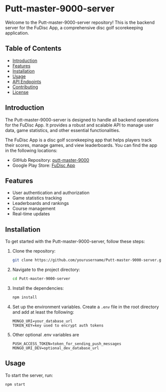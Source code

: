# Putt-master-9000-server

Welcome to the Putt-master-9000-server repository! This is the backend server for the FuDisc App,
a comprehensive disc golf scorekeeping application.

## Table of Contents

- [Introduction](#introduction)
- [Features](#features)
- [Installation](#installation)
- [Usage](#usage)
- [API Endpoints](#api-endpoints)
- [Contributing](#contributing)
- [License](#license)

## Introduction

The Putt-master-9000-server is designed to handle all backend operations for the FuDisc App. It provides a robust and scalable API to manage user data, game statistics, and other essential functionalities.

The FuDisc App is a disc golf scorekeeping app that helps players track their scores, manage games, and view leaderboards. You can find the app in the following locations:
- GitHub Repository: [putt-master-9000](https://github.com/Henzii/putt-master-9000)
- Google Play Store: [FuDisc App](https://play.google.com/store/apps/details?id=com.henzisoft.puttmaster9000)

## Features

- User authentication and authorization
- Game statistics tracking
- Leaderboards and rankings
- Course management
- Real-time updates

## Installation

To get started with the Putt-master-9000-server, follow these steps:

1. Clone the repository:
    ```sh
    git clone https://github.com/yourusername/Putt-master-9000-server.git
    ```
2. Navigate to the project directory:
    ```sh
    cd Putt-master-9000-server
    ```
3. Install the dependencies:
    ```sh
    npm install
    ```
4. Set up the environment variables. Create a `.env` file in the root directory and add at least the following:
    ```env
    MONGO_URI=your_database_url
    TOKEN_KEY=key used to encrypt auth tokens
    ```
5. Other optional .env variables are
    ```env
    PUSH_ACCESS_TOKEN=token_for_sending_push_messages
    MONGO_URI_DEV=optional_dev_database_url
    ```

## Usage

To start the server, run:
```sh
npm start
```

